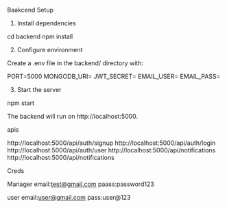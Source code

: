 Baakcend Setup
1. Install dependencies

cd backend
npm install

2. Configure environment

Create a .env file in the backend/ directory with:

PORT=5000
MONGODB_URI=<your-mongodb-uri>
JWT_SECRET=<your-jwt-secret>
EMAIL_USER=<your-email>
EMAIL_PASS=<your-email-password>

3. Start the server

npm start

The backend will run on http://localhost:5000.

apis

http://localhost:5000/api/auth/signup
http://localhost:5000/api/auth/login
http://localhost:5000/api/auth/user
http://localhost:5000/api/notifications
http://localhost:5000/api/notifications


Creds 

Manager
email:test@gmail.com
paass:password123

user
email:user@gmail.com
pass:user@123